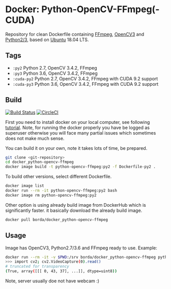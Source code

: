 # Docker: Python-OpenCV-FFmpeg(-CUDA)

Repository for clean Dockerfile containing [FFmpeg](https://www.ffmpeg.org/), [OpenCV3](https://opencv.org/) and [Python2/3](https://www.python.org/), based on [Ubuntu](https://www.ubuntu.com/) 18.04 LTS.


## Tags

* `:py2` Python 2.7, OpenCV 3.4.2, FFmpeg  
* `:py3` Python 3.6, OpenCV 3.4.2, FFmpeg  
* `:cuda-py2` Python 2.7, OpenCV 3.4.2, FFmpeg with CUDA 9.2 support  
* `:cuda-py3` Python 3.6, OpenCV 3.4.2, FFmpeg with CUDA 9.2 support  


## Build

[![Build Status](https://travis-ci.org/Borda/docker_python-opencv-ffmpeg.svg?branch=master)](https://travis-ci.org/Borda/docker_python-opencv-ffmpeg)
[![CircleCI](https://circleci.com/gh/Borda/docker_python-opencv-ffmpeg/tree/master.svg?style=svg)](https://circleci.com/gh/Borda/docker_python-opencv-ffmpeg/tree/master)

First you need to install docker on your local computer, see following [tutorial](https://docs.docker.com/install/linux/docker-ce/ubuntu/#set-up-the-repository). Note, for running the docker properly you have be logged as superuser otherwise you will face many partial issues which sometimes does not make much sense.

You can build it on your own, note it takes lots of time, be prepared.
``` bash
git clone <git-repository>
cd docker_python-opencv-ffmpeg
docker image build -t python-opencv-ffmpeg:py2 -f Dockerfile-py2 .
```
To build other versions, select different Dockerfile.
```bash
docker image list
docker run --rm -it python-opencv-ffmpeg:py2 bash
docker image rm python-opencv-ffmpeg:py2
```

Other option is using already build image from DockerHub which is significantly faster. it basically download the already build image.
``` bash
docker pull borda/docker_python-opencv-ffmpeg
```


## Usage

Image has OpenCV3, Python2.7/3.6 and FFmpeg ready to use. Example:

``` bash
docker run --rm -it -v $PWD:/srv borda/docker_python-opencv-ffmpeg python
>>> import cv2; cv2.VideoCapture(0).read()
# truncated for transparency
(True, array([[[ 0, 43, 37], ...]], dtype=uint8))
```

Note, server usually doe not have webcam :)
